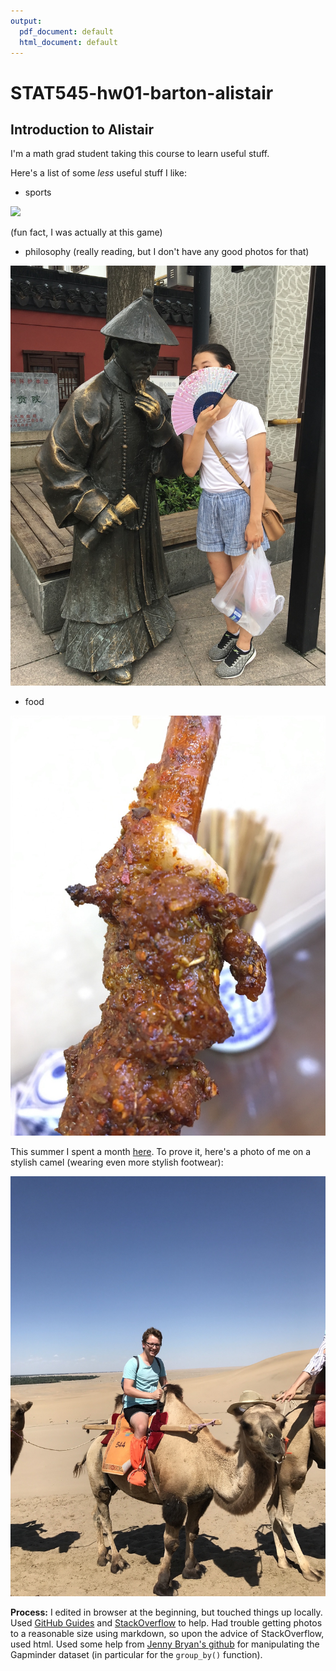 ```yaml
---
output:
  pdf_document: default
  html_document: default
---
```

# STAT545-hw01-barton-alistair

## Introduction to Alistair

I'm a math grad student taking this course to learn useful stuff.

Here's a list of some *less* useful stuff I like: 

* sports

![](https://media.giphy.com/media/ZDoJ0Rj05zqBG/giphy.gif)

(fun fact, I was actually at this game)

* philosophy (really reading, but I don't have any good photos for that)

![Spicy thoughts](IMG_8823.JPG)

* food

![Spicy cumin](IMG_8189.JPG)

This summer I spent a month [here](https://www.lonelyplanet.com/china). To prove it, here's a photo of me on a stylish camel (wearing even more stylish footwear):

![camel](IMG_6974.JPG)

**Process:** I edited in browser at the beginning, but touched things up locally. Used [GitHub Guides](https://guides.github.com/) and [StackOverflow](https://stackoverflow.com/) to help. Had trouble getting photos to a reasonable size using markdown, so upon the advice of StackOverflow, used html. Used some help from [Jenny Bryan's github](https://github.com/jennybc/gapminder) for manipulating the Gapminder dataset (in particular for the `group_by()` function).
